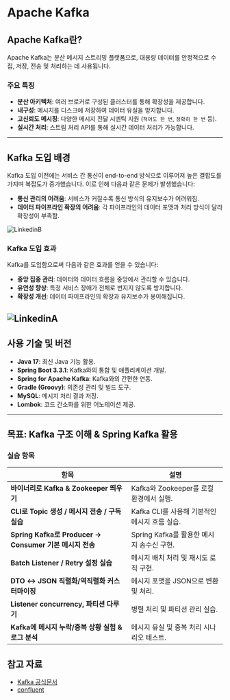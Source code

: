 # Apache Kafka 

## Apache Kafka란?

Apache Kafka는 분산 메시지 스트리밍 플랫폼으로, 대용량 데이터를 안정적으로 수집, 저장, 전송 및 처리하는 데 사용됩니다.

### 주요 특징
- **분산 아키텍처**: 여러 브로커로 구성된 클러스터를 통해 확장성을 제공합니다.
- **내구성**: 메시지를 디스크에 저장하여 데이터 유실을 방지합니다.
- **고신뢰도 메시징**: 다양한 메시지 전달 시멘틱 지원 (`적어도 한 번`, `정확히 한 번` 등).
- **실시간 처리**: 스트림 처리 API를 통해 실시간 데이터 처리가 가능합니다.

---

## Kafka 도입 배경

Kafka 도입 이전에는 서비스 간 통신이 end-to-end 방식으로 이루어져 높은 결합도를 가지며 복잡도가 증가했습니다. 이로 인해 다음과 같은 문제가 발생했습니다:

- **통신 관리의 어려움**: 서비스가 커질수록 통신 방식의 유지보수가 어려워짐.
- **데이터 파이프라인 확장의 어려움**: 각 파이프라인의 데이터 포맷과 처리 방식이 달라 확장성이 부족함.

![LinkedinB](https://cdn.confluent.io/wp-content/uploads/data-flow-ugly-1-768x427.png)  

### Kafka 도입 효과

Kafka를 도입함으로써 다음과 같은 효과를 얻을 수 있습니다:

- **중앙 집중 관리**: 데이터와 데이터 흐름을 중앙에서 관리할 수 있습니다.
- **유연성 향상**: 특정 서비스 장애가 전체로 번지지 않도록 방지합니다.
- **확장성 개선**: 데이터 파이프라인의 확장과 유지보수가 용이해집니다.

![LinkedinA](https://cdn.confluent.io/wp-content/uploads/data-flow-768x584.png)  
---

## 사용 기술 및 버전

- **Java 17**: 최신 Java 기능 활용.
- **Spring Boot 3.3.1**: Kafka와의 통합 및 애플리케이션 개발.
- **Spring for Apache Kafka**: Kafka와의 간편한 연동.
- **Gradle (Groovy)**: 의존성 관리 및 빌드 도구.
- **MySQL**: 메시지 처리 결과 저장.
- **Lombok**: 코드 간소화를 위한 어노테이션 제공.

---

## 목표: Kafka 구조 이해 & Spring Kafka 활용

### 실습 항목

| 항목 | 설명 |
| --- | --- |
| **바이너리로 Kafka & Zookeeper 띄우기** | Kafka와 Zookeeper를 로컬 환경에서 실행. |
| **CLI로 Topic 생성 / 메시지 전송 / 구독 실습** | Kafka CLI를 사용해 기본적인 메시지 흐름 실습. |
| **Spring Kafka로 Producer → Consumer 기본 메시지 전송** | Spring Kafka를 활용한 메시지 송수신 구현. |
| **Batch Listener / Retry 설정 실습** | 메시지 배치 처리 및 재시도 로직 구현. |
| **DTO ↔ JSON 직렬화/역직렬화 커스터마이징** | 메시지 포맷을 JSON으로 변환 및 처리. |
| **Listener concurrency, 파티션 다루기** | 병렬 처리 및 파티션 관리 실습. |
| **Kafka에 메시지 누락/중복 상황 실험 & 로그 분석** | 메시지 유실 및 중복 처리 시나리오 테스트. | 


## 참고 자료
- [Kafka 공식문서](https://kafka.apache.org/documentation/)
- [confluent](https://www.confluent.io/blog/event-streaming-platform-1/)